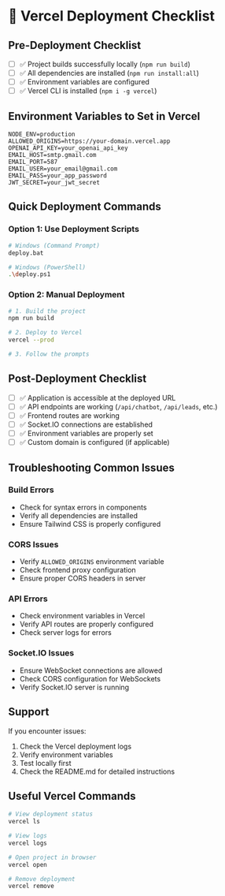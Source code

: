 # 🚀 Vercel Deployment Checklist

## Pre-Deployment Checklist

- [ ] ✅ Project builds successfully locally (`npm run build`)
- [ ] ✅ All dependencies are installed (`npm run install:all`)
- [ ] ✅ Environment variables are configured
- [ ] ✅ Vercel CLI is installed (`npm i -g vercel`)

## Environment Variables to Set in Vercel

```
NODE_ENV=production
ALLOWED_ORIGINS=https://your-domain.vercel.app
OPENAI_API_KEY=your_openai_api_key
EMAIL_HOST=smtp.gmail.com
EMAIL_PORT=587
EMAIL_USER=your_email@gmail.com
EMAIL_PASS=your_app_password
JWT_SECRET=your_jwt_secret
```

## Quick Deployment Commands

### Option 1: Use Deployment Scripts
```bash
# Windows (Command Prompt)
deploy.bat

# Windows (PowerShell)
.\deploy.ps1
```

### Option 2: Manual Deployment
```bash
# 1. Build the project
npm run build

# 2. Deploy to Vercel
vercel --prod

# 3. Follow the prompts
```

## Post-Deployment Checklist

- [ ] ✅ Application is accessible at the deployed URL
- [ ] ✅ API endpoints are working (`/api/chatbot`, `/api/leads`, etc.)
- [ ] ✅ Frontend routes are working
- [ ] ✅ Socket.IO connections are established
- [ ] ✅ Environment variables are properly set
- [ ] ✅ Custom domain is configured (if applicable)

## Troubleshooting Common Issues

### Build Errors
- Check for syntax errors in components
- Verify all dependencies are installed
- Ensure Tailwind CSS is properly configured

### CORS Issues
- Verify `ALLOWED_ORIGINS` environment variable
- Check frontend proxy configuration
- Ensure proper CORS headers in server

### API Errors
- Check environment variables in Vercel
- Verify API routes are properly configured
- Check server logs for errors

### Socket.IO Issues
- Ensure WebSocket connections are allowed
- Check CORS configuration for WebSockets
- Verify Socket.IO server is running

## Support

If you encounter issues:
1. Check the Vercel deployment logs
2. Verify environment variables
3. Test locally first
4. Check the README.md for detailed instructions

## Useful Vercel Commands

```bash
# View deployment status
vercel ls

# View logs
vercel logs

# Open project in browser
vercel open

# Remove deployment
vercel remove
```
